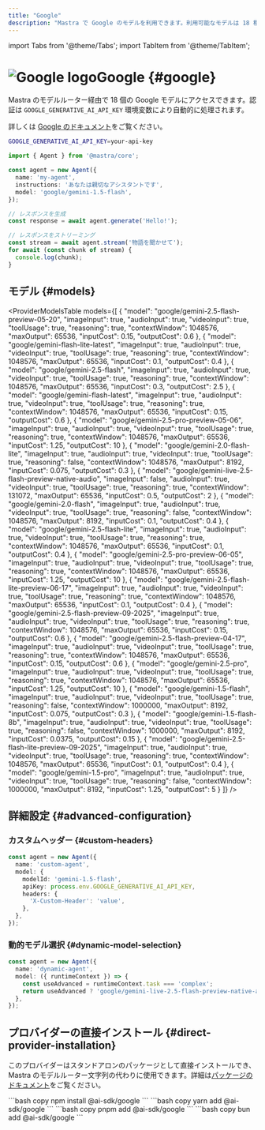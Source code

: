 ```yaml
---
title: "Google"
description: "Mastra で Google のモデルを利用できます。利用可能なモデルは 18 種類あります。"
---
```


import Tabs from '@theme/Tabs';
import TabItem from '@theme/TabItem';

# <img src="https://models.dev/logos/google.svg" alt="Google logo" className="inline w-8 h-8 mr-2 align-middle dark:invert dark:brightness-0 dark:contrast-200" />Google \{#google\}

Mastra のモデルルーター経由で 18 個の Google モデルにアクセスできます。認証は `GOOGLE_GENERATIVE_AI_API_KEY` 環境変数により自動的に処理されます。

詳しくは [Google のドキュメント](https://ai.google.dev/gemini-api/docs/pricing)をご覧ください。

```bash
GOOGLE_GENERATIVE_AI_API_KEY=your-api-key
```

```typescript
import { Agent } from '@mastra/core';

const agent = new Agent({
  name: 'my-agent',
  instructions: 'あなたは親切なアシスタントです',
  model: 'google/gemini-1.5-flash',
});

// レスポンスを生成
const response = await agent.generate('Hello!');

// レスポンスをストリーミング
const stream = await agent.stream('物語を聞かせて');
for await (const chunk of stream) {
  console.log(chunk);
}
```

## モデル \{#models\}

<ProviderModelsTable
  models={[
{
"model": "google/gemini-2.5-flash-preview-05-20",
"imageInput": true,
"audioInput": true,
"videoInput": true,
"toolUsage": true,
"reasoning": true,
"contextWindow": 1048576,
"maxOutput": 65536,
"inputCost": 0.15,
"outputCost": 0.6
},
{
"model": "google/gemini-flash-lite-latest",
"imageInput": true,
"audioInput": true,
"videoInput": true,
"toolUsage": true,
"reasoning": true,
"contextWindow": 1048576,
"maxOutput": 65536,
"inputCost": 0.1,
"outputCost": 0.4
},
{
"model": "google/gemini-2.5-flash",
"imageInput": true,
"audioInput": true,
"videoInput": true,
"toolUsage": true,
"reasoning": true,
"contextWindow": 1048576,
"maxOutput": 65536,
"inputCost": 0.3,
"outputCost": 2.5
},
{
"model": "google/gemini-flash-latest",
"imageInput": true,
"audioInput": true,
"videoInput": true,
"toolUsage": true,
"reasoning": true,
"contextWindow": 1048576,
"maxOutput": 65536,
"inputCost": 0.15,
"outputCost": 0.6
},
{
"model": "google/gemini-2.5-pro-preview-05-06",
"imageInput": true,
"audioInput": true,
"videoInput": true,
"toolUsage": true,
"reasoning": true,
"contextWindow": 1048576,
"maxOutput": 65536,
"inputCost": 1.25,
"outputCost": 10
},
{
"model": "google/gemini-2.0-flash-lite",
"imageInput": true,
"audioInput": true,
"videoInput": true,
"toolUsage": true,
"reasoning": false,
"contextWindow": 1048576,
"maxOutput": 8192,
"inputCost": 0.075,
"outputCost": 0.3
},
{
"model": "google/gemini-live-2.5-flash-preview-native-audio",
"imageInput": false,
"audioInput": true,
"videoInput": true,
"toolUsage": true,
"reasoning": true,
"contextWindow": 131072,
"maxOutput": 65536,
"inputCost": 0.5,
"outputCost": 2
},
{
"model": "google/gemini-2.0-flash",
"imageInput": true,
"audioInput": true,
"videoInput": true,
"toolUsage": true,
"reasoning": false,
"contextWindow": 1048576,
"maxOutput": 8192,
"inputCost": 0.1,
"outputCost": 0.4
},
{
"model": "google/gemini-2.5-flash-lite",
"imageInput": true,
"audioInput": true,
"videoInput": true,
"toolUsage": true,
"reasoning": true,
"contextWindow": 1048576,
"maxOutput": 65536,
"inputCost": 0.1,
"outputCost": 0.4
},
{
"model": "google/gemini-2.5-pro-preview-06-05",
"imageInput": true,
"audioInput": true,
"videoInput": true,
"toolUsage": true,
"reasoning": true,
"contextWindow": 1048576,
"maxOutput": 65536,
"inputCost": 1.25,
"outputCost": 10
},
{
"model": "google/gemini-2.5-flash-lite-preview-06-17",
"imageInput": true,
"audioInput": true,
"videoInput": true,
"toolUsage": true,
"reasoning": true,
"contextWindow": 1048576,
"maxOutput": 65536,
"inputCost": 0.1,
"outputCost": 0.4
},
{
"model": "google/gemini-2.5-flash-preview-09-2025",
"imageInput": true,
"audioInput": true,
"videoInput": true,
"toolUsage": true,
"reasoning": true,
"contextWindow": 1048576,
"maxOutput": 65536,
"inputCost": 0.15,
"outputCost": 0.6
},
{
"model": "google/gemini-2.5-flash-preview-04-17",
"imageInput": true,
"audioInput": true,
"videoInput": true,
"toolUsage": true,
"reasoning": true,
"contextWindow": 1048576,
"maxOutput": 65536,
"inputCost": 0.15,
"outputCost": 0.6
},
{
"model": "google/gemini-2.5-pro",
"imageInput": true,
"audioInput": true,
"videoInput": true,
"toolUsage": true,
"reasoning": true,
"contextWindow": 1048576,
"maxOutput": 65536,
"inputCost": 1.25,
"outputCost": 10
},
{
"model": "google/gemini-1.5-flash",
"imageInput": true,
"audioInput": true,
"videoInput": true,
"toolUsage": true,
"reasoning": false,
"contextWindow": 1000000,
"maxOutput": 8192,
"inputCost": 0.075,
"outputCost": 0.3
},
{
"model": "google/gemini-1.5-flash-8b",
"imageInput": true,
"audioInput": true,
"videoInput": true,
"toolUsage": true,
"reasoning": false,
"contextWindow": 1000000,
"maxOutput": 8192,
"inputCost": 0.0375,
"outputCost": 0.15
},
{
"model": "google/gemini-2.5-flash-lite-preview-09-2025",
"imageInput": true,
"audioInput": true,
"videoInput": true,
"toolUsage": true,
"reasoning": true,
"contextWindow": 1048576,
"maxOutput": 65536,
"inputCost": 0.1,
"outputCost": 0.4
},
{
"model": "google/gemini-1.5-pro",
"imageInput": true,
"audioInput": true,
"videoInput": true,
"toolUsage": true,
"reasoning": false,
"contextWindow": 1000000,
"maxOutput": 8192,
"inputCost": 1.25,
"outputCost": 5
}
]}
/>

## 詳細設定 \{#advanced-configuration\}

### カスタムヘッダー \{#custom-headers\}

```typescript
const agent = new Agent({
  name: 'custom-agent',
  model: {
    modelId: 'gemini-1.5-flash',
    apiKey: process.env.GOOGLE_GENERATIVE_AI_API_KEY,
    headers: {
      'X-Custom-Header': 'value',
    },
  },
});
```

### 動的モデル選択 \{#dynamic-model-selection\}

```typescript
const agent = new Agent({
  name: 'dynamic-agent',
  model: ({ runtimeContext }) => {
    const useAdvanced = runtimeContext.task === 'complex';
    return useAdvanced ? 'google/gemini-live-2.5-flash-preview-native-audio' : 'google/gemini-1.5-flash';
  },
});
```

## プロバイダーの直接インストール \{#direct-provider-installation\}

このプロバイダーはスタンドアロンのパッケージとして直接インストールでき、Mastra のモデルルーター文字列の代わりに使用できます。詳細は[パッケージのドキュメント](https://www.npmjs.com/package/@ai-sdk/google)をご覧ください。

<Tabs groupId="package-manager">
  <TabItem value="npm" label="npm" default>
    ```bash copy
    npm install @ai-sdk/google
    ```
  </TabItem>

  <TabItem value="yarn" label="yarn">
    ```bash copy
    yarn add @ai-sdk/google
    ```
  </TabItem>

  <TabItem value="pnpm" label="pnpm">
    ```bash copy
    pnpm add @ai-sdk/google
    ```
  </TabItem>

  <TabItem value="bun" label="bun">
    ```bash copy
    bun add @ai-sdk/google
    ```
  </TabItem>
</Tabs>
